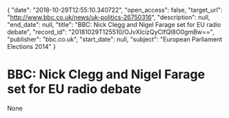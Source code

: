 {
  "date": "2018-10-29T12:55:10.340722", 
  "open_access": false, 
  "target_url": "http://www.bbc.co.uk/news/uk-politics-26750316", 
  "description": null, 
  "end_date": null, 
  "title": "BBC:  Nick Clegg and Nigel Farage set for EU radio debate", 
  "record_id": "20181029T125510/OJvXIcizQyClfQI8O0gmBw==", 
  "publisher": "bbc.co.uk", 
  "start_date": null, 
  "subject": "European Parliament Elections 2014"
}

# BBC:  Nick Clegg and Nigel Farage set for EU radio debate

None